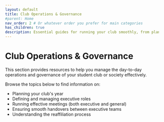 ```yaml
---
layout: default
title: Club Operations & Governance
#parent: Home
nav_order: 2 # Or whatever order you prefer for main categories
has_children: true
description: Essential guides for running your club smoothly, from planning your year to managing your team and adhering to governance.
---
```


# Club Operations & Governance

This section provides resources to help you manage the day-to-day operations and governance of your student club or society effectively.

Browse the topics below to find information on:
*   Planning your club's year
*   Defining and managing executive roles
*   Running effective meetings (both executive and general)
*   Ensuring smooth handovers between executive teams
*   Understanding the reaffiliation process